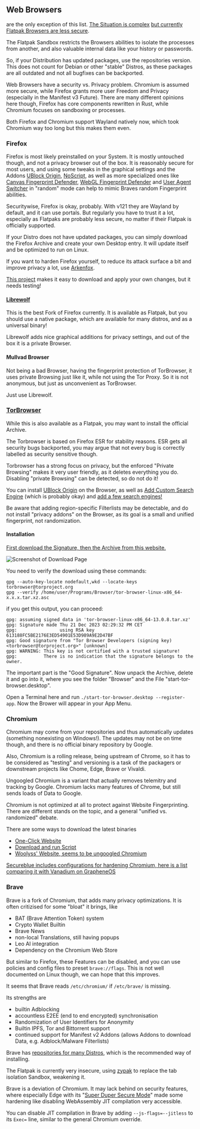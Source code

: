 ## Web Browsers
are the only exception of this list. [The Situation is complex](https://discuss.privacyguides.net/t/does-flatpak-weaken-chromium-firefoxs-sandbox/13373/1) [but currently Flatpak Browsers are less secure](https://seirdy.one/notes/2022/06/12/flatpak-and-web-browsers/).

The Flatpak Sandbox restricts the Browsers abilities to isolate the processes from another, and also valuable internal data like your history or passwords.

So, if your Distribution has updated packages, use the repositories version. This does not count for Debian or other "stable" Distros, as these packages are all outdated and not all bugfixes can be backported.

Web Browsers have a security vs. Privacy problem. Chromium is assumed more secure, while Firefox grants more user Freedom and Privacy (especially in the Manifest v3 Future). There are many different opinions here though, Firefox has core components rewritten in Rust, while Chromium focuses on sandboxing or processes.

Both Firefox and Chromium support Wayland natively now, which took Chromium way too long but this makes them even.

### Firefox
Firefox is most likely preinstalled on your System. It is mostly untouched though, and not a privacy browser out of the box.
It is reasonably secure for most users, and using some tweaks in the graphical settings and the Addons
[UBlock Origin](https://addons.mozilla.org/en-US/firefox/addon/ublock-origin/), [NoScript](https://addons.mozilla.org/en-US/firefox/addon/noscript/), as well as more specialized ones like
[Canvas Fingerprint Defender](https://addons.mozilla.org/en-US/firefox/addon/canvas-fingerprint-defender/), [WebGL Fingerprint Defender](https://addons.mozilla.org/en-US/firefox/addon/webgl-fingerprint-defender/) and [User Agent Switcher](https://addons.mozilla.org/en-US/firefox/addon/uaswitcher/) in "random" mode can help to mimic Braves random Fingerprint abilities.

Securitywise, Firefox is okay, probably. With v121 they are Wayland by default, and it can use portals. But regularly you have to trust it a lot, especially as Flatpaks are probably less secure, no matter if their Flatpak is officially supported.

If your Distro does not have updated packages, you can simply download the Firefox Archive and create your own Desktop entry. It will update itself and be optimized to run on Linux.

If you want to harden Firefox yourself, to reduce its attack surface a bit and improve privacy a lot, use [Arkenfox](https://github.com/arkenfox/user.js).

[This project](https://github.com/trytomakeyouprivate/Arkenfox-softening/) makes it easy to download and apply your own changes, but it needs testing!

#### [Librewolf](https://librewolf.net/installation/)
This is the best Fork of Firefox currently. It is available as Flatpak, but you should use a native package, which are available for many distros, and as a universal binary!

Librewolf adds nice graphical additions for privacy settings, and out of the box it is a private Browser.

#### Mullvad Browser
Not being a bad Browser, having the fingerprint protection of TorBrowser, it uses private Browsing just like it,
while not using the Tor Proxy. So it is not anonymous, but just as unconvenient as TorBrowser.

Just use Librewolf.

### [TorBrowser](https://www.torproject.org/download)
While this is also available as a Flatpak, you may want to install the official Archive.

The Torbrowser is based on Firefox ESR for stability reasons. ESR gets all security bugs backported, you may argue that not every bug is correctly labelled as security sensitive though.

Torbrowser has a strong focus on privacy, but the enforced "Private Browsing" makes it very user friendly, as it deletes everything you do.
Disabling "private Browsing" can be detected, so do not do it!

You can install [UBlock Origin](https://addons.mozilla.org/en-US/firefox/addon/ublock-origin/) on the Browser, as well as [Add Custom Search Engine](https://addons.mozilla.org/en-US/firefox/addon/add-custom-search-engine/) (which is probably okay) and [add a few search engines!](https://github.com/trytomakeyouprivate/Search-Engines/blob/main/Tor-Search-Engines.md)

Be aware that adding region-specific Filterlists may be detectable, and do not install "privacy addons" on the Browser, as its goal is a small and unified fingerprint, not randomization.

#### Installation

[First download the Signature, then the Archive from this website.](https://www.torproject.org/download/)

![Screenshot of Download Page](https://raw.githubusercontent.com/trytomakeyouprivate/Recommended-Flatpak-Apps/main/Apps/torbrowser-download.png)

You need to verify the download using these commands:
```
gpg --auto-key-locate nodefault,wkd --locate-keys torbrowser@torproject.org
gpg --verify /home/user/Programs/Browser/tor-browser-linux-x86_64-x.x.x.tar.xz.asc
```

if you get this output, you can proceed:

```
gpg: assuming signed data in 'tor-browser-linux-x86_64-13.0.8.tar.xz'
gpg: Signature made Thu 21 Dec 2023 02:29:32 PM CET
gpg:                using RSA key 613188FC5BE2176E3ED54901E53D989A9E2D47BF
gpg: Good signature from "Tor Browser Developers (signing key) <torbrowser@torproject.org>" [unknown]
gpg: WARNING: This key is not certified with a trusted signature!
gpg:          There is no indication that the signature belongs to the owner.
```

The important part is the "Good Signature". Now unpack the Archive, delete it and go into it, where you see the folder "Browser" and the File "start-tor-browser.desktop".

Open a Terminal here and run `./start-tor-browser.desktop --register-app`. Now the Brower will appear in your App Menu.

### Chromium
Chromium may come from your repositories and thus automatically updates (something nonexisting on Windows!). The updates may not be on time though, and there is no official binary repository by Google.

Also, Chromium is a rolling release, being upstream of Chrome, so it has to be considered as "testing" and versioning is a task of the packagers or downstream projects like Chome, Edge, Brave or Vivaldi.

Ungoogled Chromium is a variant that actually removes telemitry and tracking by Google. Chromium lacks many features of Chrome, but still sends loads of Data to Google.

Chromium is not optimized at all to protect against Website Fingerprinting. There are different stands on the topic, and a general "unified vs. randomized" debate.

There are some ways to download the latest binaries
- [One-Click Website](https://download-chromium.appspot.com/?platform=Linux_x64)
- [Download and run Script](https://github.com/scheib/chromium-latest-linux)
- [Woolyss' Website, seems to be ungoogled Chromium](https://chromium.woolyss.com/#linux)

[Secureblue includes configurations for hardening Chromium, here is a list comparing it with Vanadium on GrapheneOS](https://github.com/secureblue/secureblue/blob/live/config/files/usr/etc/chromium/vanadium_comparison.readme.md)

### Brave
Brave is a fork of Chromium, that adds many privacy optimizations.
It is often critizised for some "bloat" it brings, like
- BAT (Brave Attention Token) system
- Crypto Wallet Builtin
- Brave News
- non-local Translations, still having popups
- Leo AI integration
- Dependency on the Chromium Web Store

But similar to Firefox, these Features can be disabled, and you can use policies and config files to preset `brave://flags`. This is not well documented on Linux though, we can hope that this improves.

It seems that Brave reads `/etc/chromium/` if `/etc/brave/` is missing.

Its strengths are
- builtin Adblocking
- accountless E2EE (end to end encrypted) synchronisation
- Randomization of User Identifiers for Anonymity
- Builtin IPFS, Tor and Bittorrent support
- continued support for Manifest v2 Addons (allows Addons to download Data, e.g. Adblock/Malware Filterlists)

Brave has [repositories for many Distros](https://brave.com/linux/#release-channel-installation), which is the recommended way of installing.

The Flatpak is currently very insecure, using [zypak](https://github.com/refi64/zypak) to replace the tab isolation Sandbox, weakening it.

Brave is a deviation of Chromium. It may lack behind on security features, where especially Edge with its "[Super Duper Secure Mode](https://microsoftedge.github.io/edgevr/posts/Super-Duper-Secure-Mode/)" made some hardening like disabling WebAssembly JIT compilation very accessible.

You can disable JIT compilation in Brave by adding `--js-flags=--jitless` to its `Exec=` line, similar to the general Chromium override.
